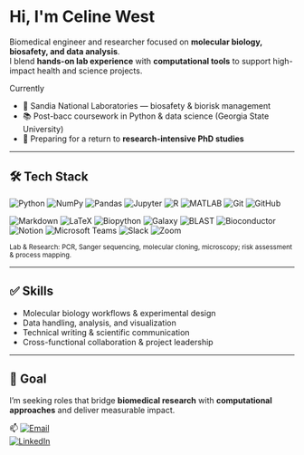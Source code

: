 # Hi, I'm Celine West

Biomedical engineer and researcher focused on **molecular biology, biosafety, and data analysis**.  
I blend **hands-on lab experience** with **computational tools** to support high-impact health and science projects.  

Currently  
- 🔬 Sandia National Laboratories — biosafety & biorisk management  
- 📚 Post-bacc coursework in Python & data science (Georgia State University)  
- 🎯 Preparing for a return to **research-intensive PhD studies**  

---

## 🛠️ Tech Stack  

![Python](https://img.shields.io/badge/Python-3776AB?logo=python&logoColor=white) ![NumPy](https://img.shields.io/badge/NumPy-013243?logo=numpy&logoColor=white) ![Pandas](https://img.shields.io/badge/Pandas-150458?logo=pandas&logoColor=white) ![Jupyter](https://img.shields.io/badge/Jupyter-F37626?logo=jupyter&logoColor=white) ![R](https://img.shields.io/badge/R-276DC3?logo=r&logoColor=white) ![MATLAB](https://img.shields.io/badge/MATLAB-0076A8?logo=Mathworks&logoColor=white) ![Git](https://img.shields.io/badge/Git-F05032?logo=git&logoColor=white) ![GitHub](https://img.shields.io/badge/GitHub-181717?logo=github&logoColor=white)  

![Markdown](https://img.shields.io/badge/Markdown-000000?logo=markdown&logoColor=white) ![LaTeX](https://img.shields.io/badge/LaTeX-008080?logo=latex&logoColor=white) ![Biopython](https://img.shields.io/badge/Biopython-009688?logo=python&logoColor=white) ![Galaxy](https://img.shields.io/badge/Galaxy-3C3C3C?logo=galaxyproject&logoColor=white) ![BLAST](https://img.shields.io/badge/BLAST-6E4C1E?logo=databricks&logoColor=white) ![Bioconductor](https://img.shields.io/badge/Bioconductor-2C9FCC?logo=r&logoColor=white) ![Notion](https://img.shields.io/badge/Notion-000000?logo=notion&logoColor=white) ![Microsoft Teams](https://img.shields.io/badge/Microsoft%20Teams-6264A7?logo=microsoft-teams&logoColor=white) ![Slack](https://img.shields.io/badge/Slack-4A154B?logo=slack&logoColor=white) ![Zoom](https://img.shields.io/badge/Zoom-2D8CFF?logo=zoom&logoColor=white)  

<sub>Lab & Research: PCR, Sanger sequencing, molecular cloning, microscopy; risk assessment & process mapping.</sub>  

---

## ✅ Skills  
- Molecular biology workflows & experimental design  
- Data handling, analysis, and visualization  
- Technical writing & scientific communication  
- Cross-functional collaboration & project leadership  

---

## 🎯 Goal  
I’m seeking roles that bridge **biomedical research** with **computational approaches** and deliver measurable impact.  

📫 [![Email](https://img.shields.io/badge/Email-005FF9?logo=minutemailer&logoColor=white)](mailto:your-email@example.com)  
[![LinkedIn](https://img.shields.io/badge/LinkedIn-0A66C2?logo=linkedin&logoColor=white)](https://www.linkedin.com/in/YOUR_LINK/)  
